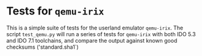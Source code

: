 # Tests for `qemu-irix`

This is a simple suite of tests for the userland emulator `qemu-irix`. 
The script `test_qemu.py` will run a series of tests for `qemu-irix` with both 
IDO 5.3 and IDO 7.1 toolchains, and compare the output against known good checksums ('standard.sha1`)
